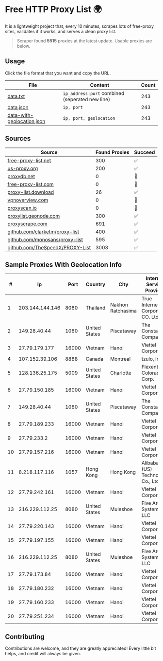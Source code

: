 
# Free HTTP Proxy List 🌍

It is a lightweight project that, every 10 minutes, scrapes lots of free-proxy sites, validates if it works, and serves a clean proxy list.


> Scraper found **5515** proxies at the latest update. Usable proxies are below.

## Usage

Click the file format that you want and copy the URL.


|File|Content|Count|
|----|-------|-----|
|[data.txt](https://raw.githubusercontent.com/themiralay/Proxy-List-World/master/data.txt)|`ip_address:port` combined (seperated new line)|243|
|[data.json](https://raw.githubusercontent.com/themiralay/Proxy-List-World/master/data.json)|`ip, port`|243|
|[data-with-geolocation.json](https://raw.githubusercontent.com/themiralay/Proxy-List-World/master/data-with-geolocation.json)|`ip, port, geolocation`|243|

## Sources

|Source|Found Proxies|Succeed|
|------|-------------|-------|
|[free-proxy-list.net](https://free-proxy-list.net)|300|✅|
|[us-proxy.org](https://www.us-proxy.org)|200|✅|
|[proxydb.net](http://proxydb.net)|0|🚫|
|[free-proxy-list.com](https://free-proxy-list.com/?page=&port=&type%5B%5D=http&type%5B%5D=https&up_time=0&search=Search)|0|🚫|
|[proxy-list.download](https://www.proxy-list.download/HTTP)|26|✅|
|[vpnoverview.com](https://vpnoverview.com/privacy/anonymous-browsing/free-proxy-servers)|0|🚫|
|[proxyscan.io](https://www.proxyscan.io)|0|🚫|
|[proxylist.geonode.com](https://proxylist.geonode.com/api/proxy-list?limit=300&page=1&sort_by=lastChecked&sort_type=desc&protocols=http,https)|300|✅|
|[proxyscrape.com](https://api.proxyscrape.com/v2/?request=displayproxies&protocol=http&timeout=10000&country=all&ssl=all&anonymity=all)|691|✅|
|[github.com/clarketm/proxy-list](https://raw.githubusercontent.com/clarketm/proxy-list/master/proxy-list-raw.txt)|400|✅|
|[github.com/monosans/proxy-list](https://raw.githubusercontent.com/monosans/proxy-list/main/proxies/http.txt)|595|✅|
|[github.com/TheSpeedX/PROXY-List](https://raw.githubusercontent.com/TheSpeedX/PROXY-List/master/http.txt)|3003|✅|


## Sample Proxies With Geolocation Info

|#|Ip|Port|Country|City|Internet Service Provider|
|-|--|----|-------|----|-------------------------|
|1|203.144.144.146|8080|Thailand|Nakhon Ratchasima|True Internet Corporation CO. Ltd.|
|2|149.28.40.44|1080|United States|Piscataway|The Constant Company|
|3|27.79.179.177|16000|Vietnam|Hanoi|Viettel Corporation|
|4|107.152.39.106|8888|Canada|Montreal|tzulo, inc.|
|5|128.136.25.175|5009|United States|Charlotte|Flexential Colorado Corp.|
|6|27.79.150.185|16000|Vietnam|Hanoi|Viettel Corporation|
|7|149.28.40.44|1080|United States|Piscataway|The Constant Company|
|8|27.79.189.233|16000|Vietnam|Hanoi|Viettel Corporation|
|9|27.79.233.2|16000|Vietnam|Hanoi|Viettel Corporation|
|10|27.79.157.216|16000|Vietnam|Hanoi|Viettel Corporation|
|11|8.218.117.116|1057|Hong Kong|Hong Kong|Alibaba (US) Technology Co., Ltd.|
|12|27.79.242.161|16000|Vietnam|Hanoi|Viettel Corporation|
|13|216.229.112.25|8080|United States|Muleshoe|Five Area Systems, LLC|
|14|27.79.220.143|16000|Vietnam|Hanoi|Viettel Corporation|
|15|27.79.197.155|16000|Vietnam|Hanoi|Viettel Corporation|
|16|216.229.112.25|8080|United States|Muleshoe|Five Area Systems, LLC|
|17|27.79.173.84|16000|Vietnam|Hanoi|Viettel Corporation|
|18|27.79.180.232|16000|Vietnam|Hanoi|Viettel Corporation|
|19|27.79.160.233|16000|Vietnam|Hanoi|Viettel Corporation|
|20|27.79.251.234|16000|Vietnam|Hanoi|Viettel Corporation|



## Contributing

Contributions are welcome, and they are greatly appreciated! Every
little bit helps, and credit will always be given.

